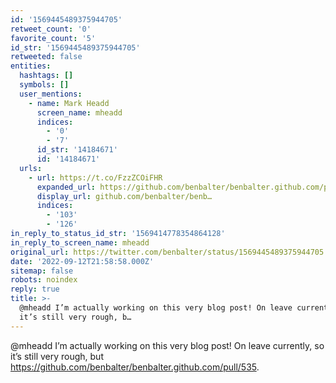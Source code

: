```yaml
---
id: '1569445489375944705'
retweet_count: '0'
favorite_count: '5'
id_str: '1569445489375944705'
retweeted: false
entities:
  hashtags: []
  symbols: []
  user_mentions:
    - name: Mark Headd
      screen_name: mheadd
      indices:
        - '0'
        - '7'
      id_str: '14184671'
      id: '14184671'
  urls:
    - url: https://t.co/FzzZCOiFHR
      expanded_url: https://github.com/benbalter/benbalter.github.com/pull/535
      display_url: github.com/benbalter/benb…
      indices:
        - '103'
        - '126'
in_reply_to_status_id_str: '1569414778354864128'
in_reply_to_screen_name: mheadd
original_url: https://twitter.com/benbalter/status/1569445489375944705
date: '2022-09-12T21:58:58.000Z'
sitemap: false
robots: noindex
reply: true
title: >-
  @mheadd I’m actually working on this very blog post! On leave currently, so
  it’s still very rough, b…
---
```


@mheadd I’m actually working on this very blog post! On leave currently, so it’s still very rough, but https://github.com/benbalter/benbalter.github.com/pull/535.
